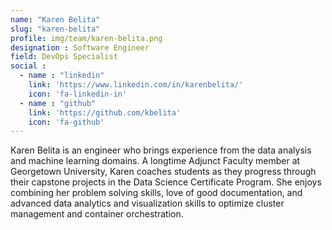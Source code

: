 ```yaml
---
name: "Karen Belita"
slug: "karen-belita"
profile: img/team/karen-belita.png
designation : Software Engineer
field: DevOps Specialist
social :
  - name : "linkedin"
    link: 'https://www.linkedin.com/in/karenbelita/'
    icon: 'fa-linkedin-in'
  - name : "github"
    link: 'https://github.com/kbelita'
    icon: 'fa-github'
---
```

Karen Belita is an engineer who brings experience from the data analysis and machine learning domains. A longtime Adjunct Faculty member at Georgetown University, Karen coaches students as they progress through their capstone projects in the Data Science Certificate Program. She enjoys combining her problem solving skills, love of good documentation, and advanced data analytics and visualization skills to optimize cluster management and container orchestration.
